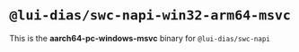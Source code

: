 # `@lui-dias/swc-napi-win32-arm64-msvc`

This is the **aarch64-pc-windows-msvc** binary for `@lui-dias/swc-napi`
